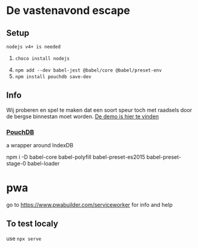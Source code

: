 # De vastenavond escape

## Setup
    nodejs v4+ is needed 
1. `choco install nodejs` 
<!-- 2. `npm install -g typescript` -->
<!-- 3. `npm i jest @types/jest ts-jest -D` -->
4. `npm add --dev babel-jest @babel/core @babel/preset-env`
6. `npm install pouchdb save-dev`


## Info

Wij  proberen en spel te maken dat een soort speur toch met raadsels door de bergse binnestan moet worden.
[De demo is hier te vinden](https://vastenavondescape.netlify.com/)

### [PouchDB](https://pouchdb.com/learn.html)

a wrapper around IndexDB 


npm i -D babel-core babel-polyfill babel-preset-es2015 babel-preset-stage-0 babel-loader

# pwa 

go to https://www.pwabuilder.com/serviceworker for info and help 

## To test localy

use `npx serve`
